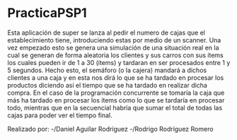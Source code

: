 # PracticaPSP1

Esta aplicación de super se lanza al pedir el numero de cajas que el establecimiento tiene, introduciendo estas por medio de un scanner.
Una vez empezado esto se genera una simulación de una situación real en la cual se generan de forma aleatoria los clientes y sus carros con sus ítems los cuales pueden ir de 1 a 30 (items) y tardaran en ser procesados entre 1 y 5 segundos.
Hecho esto, el semáforo (o la cajera) mandará a dichos clientes a una caja y en esta nos dirá lo que se ha tardado en procesar los productos diciendo así el tiempo que se ha tardado en realizar dicha compra.
En el caso de la programación concurrente se tomaría la caja que más ha tardado en procesar los ítems como lo que se tardaría en procesar todo, mientras que en la secuencial habría que sumar el total de todas las cajas para poder ver el tiempo final.

Realizado por:
-/Daniel Aguilar Rodríguez
-/Rodrigo Rodríguez Romero
